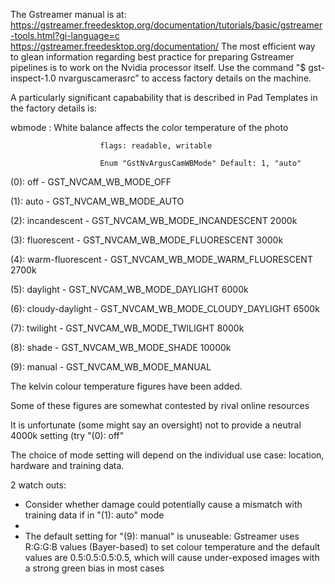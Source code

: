 The Gstreamer manual is at: https://gstreamer.freedesktop.org/documentation/tutorials/basic/gstreamer-tools.html?gi-language=c
https://gstreamer.freedesktop.org/documentation/
The most efficient way to glean information regarding best practice for preparing Gstreamer pipelines is to work on the Nvidia processor itself.
Use the command "$ gst-inspect-1.0 nvarguscamerasrc” to access factory details on the machine. 

A particularly significant capabability that is described in Pad Templates in the factory details is:

wbmode         : White balance affects the color temperature of the photo

                        flags: readable, writable
                        
                        Enum "GstNvArgusCamWBMode" Default: 1, "auto"

(0): off              - GST_NVCAM_WB_MODE_OFF

(1): auto             - GST_NVCAM_WB_MODE_AUTO

(2): incandescent     - GST_NVCAM_WB_MODE_INCANDESCENT		  2000k

(3): fluorescent      - GST_NVCAM_WB_MODE_FLUORESCENT	          3000k

(4): warm-fluorescent - GST_NVCAM_WB_MODE_WARM_FLUORESCENT	  2700k

(5): daylight         - GST_NVCAM_WB_MODE_DAYLIGHT		  6000k

(6): cloudy-daylight  - GST_NVCAM_WB_MODE_CLOUDY_DAYLIGHT	  6500k

(7): twilight         - GST_NVCAM_WB_MODE_TWILIGHT		  8000k

(8): shade            - GST_NVCAM_WB_MODE_SHADE		          10000k

(9): manual           - GST_NVCAM_WB_MODE_MANUAL

The kelvin colour temperature figures have been added.

Some of these figures are somewhat contested by rival online resources

It is unfortunate (some might say an oversight) not to provide a neutral 4000k setting (try "(0): off"

The choice of mode setting will depend on the individual use case: location, hardware and training data.

2 watch outs:

*  Consider whether damage could potentially cause a mismatch with training data if in "(1): auto" mode
*  
*  The default setting for "(9): manual" is unuseable: Gstreamer uses R:G:G:B values (Bayer-based) to set colour temperature 
and the default values are 0.5:0.5:0.5:0.5, which will cause under-exposed images with a strong green bias in most cases
